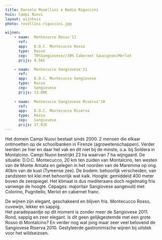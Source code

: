 ```yaml
---
title: Daniele Rosellini e Nadia Riguccini
huis: Campi Nuovi
layout: wijnhuis
photo: rosellini-riguccini.jpg

wijnen:
    - naam:  Montecucco Rosso'11
      ref:   
      app:   D.O.C. Montecucco Rosso
      type:  Rosso
      cep:   70%Sangiovese//30% Cabernet Sauvignon/Merlot
      prijs: 9.56€

    - naam:  Montecucco Sangiovese'11
      ref:   
      app:   D.O.C. Montecucco Sangiovese
      type:  Rosso
      cep:   Sangiovese
      prijs: 13.00€
      
    - naam:  Montecucco Sangiovese Riserva'10
      ref:   
      app:   D.O.C. Montecucco Riserva
      type:  Rosso
      cep:   Sangiovese
      prijs: 17.81€
---
```

Het domein Campi Nuovi bestaat sinds 2000. 2 mensen die elkaar ontmoetten op de schoolbanken in Firenze (agrowetenschappen). 
Verder leerden ze hier en daar het vak en dit niet bij de minste, o.a. bij Soldera in Montalcino. Campi Nuovi bestrijkt 23 ha waarvan 7 ha wijngaard. 
De situatie: D.O.C. Montecucco, 20 km ten zuiden van Montalcino, ten westen van de Monte Amiata en gelegen in het noorden van de Maremma op ong. 40km van de kust (Tyreense zee). 
De bodem: behoorlijk verscheiden, van zandsteen tot klei met behoorlijk wat kalk. Hoogte: gemiddeld 400 meter boven de zeespiegel. 
Het klimaat is dus mediteraans doch regelmatig fris vanwege de hoogte. Cépages: majoritair Sangiovese aangevuld met Colorino, Pugnitello, Merlot en cabernet franc. 

De wijnen zijn elegant, geschakeerd en blijven fris. Montecucco Rosso, cuvewijn, lekker en sappig.  
Het paradepaardje op dit moment is zonder meer de Sangiovese 2011. Rond, sappig en zeer elegant. Is dit geen gelijkgestemde met een grote Rosso di Montalcino?
En verder nog wat jong maar  zeer veel belovend de Sangiovese Riserva 2010. 
Gestyleerde gastronimische wijnen bij uitstek voor het wildseizoen.
